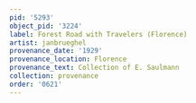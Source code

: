 ```yaml
---
pid: '5293'
object_pid: '3224'
label: Forest Road with Travelers (Florence)
artist: janbrueghel
provenance_date: '1929'
provenance_location: Florence
provenance_text: Collection of E. Saulmann
collection: provenance
order: '0621'
---
```

